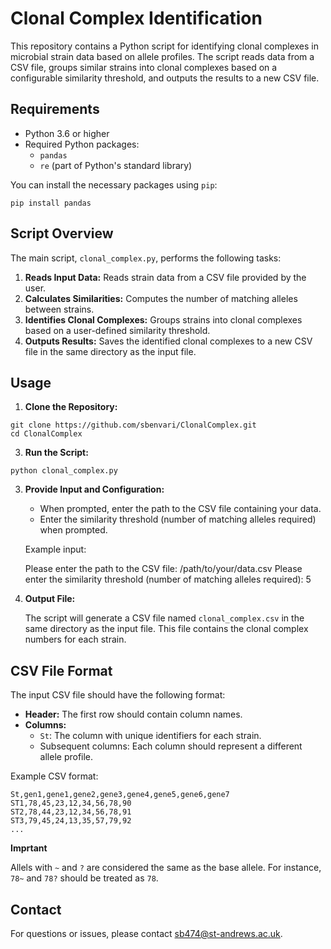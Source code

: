 # Clonal Complex Identification

This repository contains a Python script for identifying clonal complexes in microbial strain data based on allele profiles. The script reads data from a CSV file, groups similar strains into clonal complexes based on a configurable similarity threshold, and outputs the results to a new CSV file.

## Requirements

- Python 3.6 or higher
- Required Python packages:
  - `pandas`
  - `re` (part of Python's standard library)

You can install the necessary packages using `pip`:

```pip install pandas```

## Script Overview

The main script, `clonal_complex.py`, performs the following tasks:

1. **Reads Input Data:** Reads strain data from a CSV file provided by the user.
2. **Calculates Similarities:** Computes the number of matching alleles between strains.
3. **Identifies Clonal Complexes:** Groups strains into clonal complexes based on a user-defined similarity threshold.
4. **Outputs Results:** Saves the identified clonal complexes to a new CSV file in the same directory as the input file.

## Usage

1. **Clone the Repository:**

```
git clone https://github.com/sbenvari/ClonalComplex.git
cd ClonalComplex
```

3. **Run the Script:**

```
python clonal_complex.py
```
3. **Provide Input and Configuration:**

   - When prompted, enter the path to the CSV file containing your data.
   - Enter the similarity threshold (number of matching alleles required) when prompted.

   Example input:

   Please enter the path to the CSV file: /path/to/your/data.csv
   Please enter the similarity threshold (number of matching alleles required): 5

4. **Output File:**

   The script will generate a CSV file named `clonal_complex.csv` in the same directory as the input file. This file contains the clonal complex numbers for each strain.

## CSV File Format

The input CSV file should have the following format:

- **Header:** The first row should contain column names.
- **Columns:**
  - `St`: The column with unique identifiers for each strain.
  - Subsequent columns: Each column should represent a different allele profile.

Example CSV format:

```csv
St,gen1,gene1,gene2,gene3,gene4,gene5,gene6,gene7
ST1,78,45,23,12,34,56,78,90
ST2,78,44,23,12,34,56,78,91
ST3,79,45,24,13,35,57,79,92
...
```

**Imprtant** 

Allels with `~` and `?` are considered the same as the base allele. For instance, `78~` and `78?` should be treated as `78`.


## Contact

For questions or issues, please contact [sb474@st-andrews.ac.uk](mailto:sb474@st-andrews.ac.uk).

